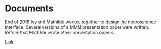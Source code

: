 # Documents
End of 2018 Ivy and Mathilde worked together to design the neuroscience interface. Several versions of a MMM presentation paper were written.
Before that Mathilde wrote other presentation papers.

[Link](https://www.overleaf.com/read/tnhkgdqbhqyc)
